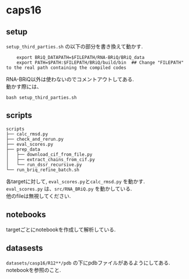 # caps16 
## setup
`setup_third_parties.sh` の以下の部分を書き換えて動かす. 
```
    export BRiQ_DATAPATH=$FILEPATH/RNA-BRiQ/BRiQ_data
    export PATH=$PATH:$FILEPATH/BRiQ/build/bin  ## Change "FILEPATH" to the real path containing the compiled codes
```
RNA-BRiQ以外は使わないのでコメントアウトしてある.  
動かす際には、
```
bash setup_third_parties.sh
```
## scripts
```
scripts
├── calc_rmsd.py
├── check_and_rerun.py
├── eval_scores.py
├── prep_data
│   ├── download_cif_from_file.py
│   ├── extract_chains_from_cif.py
│   └── run_dssr_recursive.py
└── run_briq_refine_batch.sh
```
各targetに対して, `eval_scores.py`と`calc_rmsd.py` を動かす.  
`eval_scores.py` は、`src/RNA_BRiQ.py` を動かしている.  
他のfileは無視してください.  

## notebooks
targetごとにnotebookを作成して解析している.  

## datasests
`datasets/casp16/R12**/pdb` の下にpdbファイルがあるようにしてある.  
notebookを参照のこと.  
